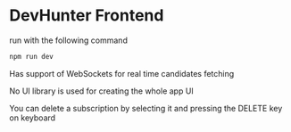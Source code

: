 # DevHunter Frontend

run with the following command

```bash
npm run dev
```

Has support of WebSockets for real time candidates fetching

No UI library is used for creating the whole app UI

You can delete a subscription by selecting it and pressing the DELETE key on keyboard